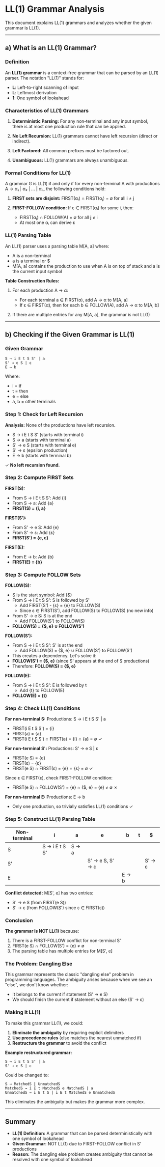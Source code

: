 # LL(1) Grammar Analysis

This document explains LL(1) grammars and analyzes whether the given grammar is LL(1).

---

## a) What is an LL(1) Grammar?

### Definition

An **LL(1) grammar** is a context-free grammar that can be parsed by an LL(1) parser. The notation "LL(1)" stands for:
- **L**: Left-to-right scanning of input
- **L**: Leftmost derivation
- **1**: One symbol of lookahead

### Characteristics of LL(1) Grammars

1. **Deterministic Parsing:** For any non-terminal and any input symbol, there is at most one production rule that can be applied.

2. **No Left Recursion:** LL(1) grammars cannot have left recursion (direct or indirect).

3. **Left Factored:** All common prefixes must be factored out.

4. **Unambiguous:** LL(1) grammars are always unambiguous.

### Formal Conditions for LL(1)

A grammar G is LL(1) if and only if for every non-terminal A with productions A → α₁ | α₂ | ... | αₙ, the following conditions hold:

1. **FIRST sets are disjoint:** FIRST(αᵢ) ∩ FIRST(αⱼ) = ∅ for all i ≠ j

2. **FIRST-FOLLOW condition:** If ε ∈ FIRST(αᵢ) for some i, then:
   - FIRST(αⱼ) ∩ FOLLOW(A) = ∅ for all j ≠ i
   - At most one αᵢ can derive ε

### LL(1) Parsing Table

An LL(1) parser uses a parsing table M[A, a] where:
- A is a non-terminal
- a is a terminal or $
- M[A, a] contains the production to use when A is on top of stack and a is the current input symbol

**Table Construction Rules:**
1. For each production A → α:
   - For each terminal a ∈ FIRST(α), add A → α to M[A, a]
   - If ε ∈ FIRST(α), then for each b ∈ FOLLOW(A), add A → α to M[A, b]

2. If there are multiple entries for any M[A, a], the grammar is not LL(1)

---

## b) Checking if the Given Grammar is LL(1)

### Given Grammar

```
S → i E t S S' | a
S' → e S | ε
E → b
```

Where:
- i = if
- t = then  
- e = else
- a, b = other terminals

### Step 1: Check for Left Recursion

**Analysis:** None of the productions have left recursion.
- S → i E t S S' (starts with terminal i)
- S → a (starts with terminal a)
- S' → e S (starts with terminal e)
- S' → ε (epsilon production)
- E → b (starts with terminal b)

✓ **No left recursion found.**

### Step 2: Compute FIRST Sets

**FIRST(S):**
- From S → i E t S S': Add {i}
- From S → a: Add {a}
- **FIRST(S) = {i, a}**

**FIRST(S'):**
- From S' → e S: Add {e}
- From S' → ε: Add {ε}
- **FIRST(S') = {e, ε}**

**FIRST(E):**
- From E → b: Add {b}
- **FIRST(E) = {b}**

### Step 3: Compute FOLLOW Sets

**FOLLOW(S):**
- S is the start symbol: Add {$}
- From S → i E t S S': S is followed by S'
  - Add FIRST(S') - {ε} = {e} to FOLLOW(S)
  - Since ε ∈ FIRST(S'), add FOLLOW(S) to FOLLOW(S) (no new info)
- From S' → e S: S is at the end
  - Add FOLLOW(S') to FOLLOW(S)
- **FOLLOW(S) = {$, e} ∪ FOLLOW(S')**

**FOLLOW(S'):**
- From S → i E t S S': S' is at the end
  - Add FOLLOW(S) = {$, e} ∪ FOLLOW(S') to FOLLOW(S')
- This creates a dependency. Let's solve it:
- **FOLLOW(S') = {$, e}** (since S' appears at the end of S productions)
- Therefore: **FOLLOW(S) = {$, e}**

**FOLLOW(E):**
- From S → i E t S S': E is followed by t
  - Add {t} to FOLLOW(E)
- **FOLLOW(E) = {t}**

### Step 4: Check LL(1) Conditions

**For non-terminal S:**
Productions: S → i E t S S' | a

- FIRST(i E t S S') = {i}
- FIRST(a) = {a}
- FIRST(i E t S S') ∩ FIRST(a) = {i} ∩ {a} = ∅ ✓

**For non-terminal S':**
Productions: S' → e S | ε

- FIRST(e S) = {e}
- FIRST(ε) = {ε}
- FIRST(e S) ∩ FIRST(ε) = {e} ∩ {ε} = ∅ ✓

Since ε ∈ FIRST(ε), check FIRST-FOLLOW condition:
- FIRST(e S) ∩ FOLLOW(S') = {e} ∩ {$, e} = {e} ≠ ∅ ✗

**For non-terminal E:**
Productions: E → b

- Only one production, so trivially satisfies LL(1) conditions ✓

### Step 5: Construct LL(1) Parsing Table

| Non-terminal | i | a | e | b | t | $ |
|--------------|---|---|---|---|---|---|
| S | S → i E t S S' | S → a | | | | |
| S' | | | S' → e S, S' → ε | | | S' → ε |
| E | | | | E → b | | |

**Conflict detected:** M[S', e] has two entries:
- S' → e S (from FIRST(e S))
- S' → ε (from FOLLOW(S') since ε ∈ FIRST(ε))

### Conclusion

**The grammar is NOT LL(1)** because:

1. There is a FIRST-FOLLOW conflict for non-terminal S'
2. FIRST(e S) ∩ FOLLOW(S') = {e} ≠ ∅
3. The parsing table has multiple entries for M[S', e]

### The Problem: Dangling Else

This grammar represents the classic "dangling else" problem in programming languages. The ambiguity arises because when we see an "else", we don't know whether:
- It belongs to the current if statement (S' → e S)
- We should finish the current if statement without an else (S' → ε)

### Making it LL(1)

To make this grammar LL(1), we could:

1. **Eliminate the ambiguity** by requiring explicit delimiters
2. **Use precedence rules** (else matches the nearest unmatched if)
3. **Restructure the grammar** to avoid the conflict

**Example restructured grammar:**
```
S → i E t S S' | a
S' → e S | ε
```

Could be changed to:
```
S → MatchedS | UnmatchedS
MatchedS → i E t MatchedS e MatchedS | a
UnmatchedS → i E t S | i E t MatchedS e UnmatchedS
```

This eliminates the ambiguity but makes the grammar more complex.

---

## Summary

- **LL(1) Definition:** A grammar that can be parsed deterministically with one symbol of lookahead
- **Given Grammar:** NOT LL(1) due to FIRST-FOLLOW conflict in S' productions
- **Reason:** The dangling else problem creates ambiguity that cannot be resolved with one symbol of lookahead 